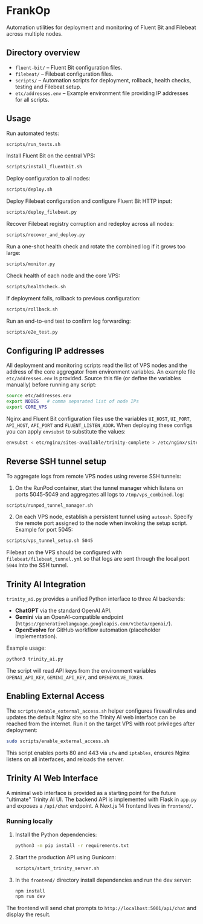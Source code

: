 # FrankOp

Automation utilities for deployment and monitoring of Fluent Bit and Filebeat across multiple nodes.

## Directory overview
- `fluent-bit/` – Fluent Bit configuration files.
- `filebeat/` – Filebeat configuration files.
- `scripts/` – Automation scripts for deployment, rollback, health checks, testing and Filebeat setup.
- `etc/addresses.env` – Example environment file providing IP addresses for all scripts.

## Usage

Run automated tests:
```bash
scripts/run_tests.sh
```

Install Fluent Bit on the central VPS:
```bash
scripts/install_fluentbit.sh
```

Deploy configuration to all nodes:
```bash
scripts/deploy.sh
```

Deploy Filebeat configuration and configure Fluent Bit HTTP input:
```bash
scripts/deploy_filebeat.py
```

Recover Filebeat registry corruption and redeploy across all nodes:
```bash
scripts/recover_and_deploy.py
```

Run a one-shot health check and rotate the combined log if it grows too large:
```bash
scripts/monitor.py
```

Check health of each node and the core VPS:
```bash
scripts/healthcheck.sh
```

If deployment fails, rollback to previous configuration:
```bash
scripts/rollback.sh
```

Run an end-to-end test to confirm log forwarding:
```bash
scripts/e2e_test.py
```

## Configuring IP addresses

All deployment and monitoring scripts read the list of VPS nodes and the
address of the core aggregator from environment variables. An example
file `etc/addresses.env` is provided. Source this file (or define the
variables manually) before running any script:

```bash
source etc/addresses.env
export NODES   # comma separated list of node IPs
export CORE_VPS
```

Nginx and Fluent Bit configuration files use the variables `UI_HOST`,
`UI_PORT`, `API_HOST`, `API_PORT` and `FLUENT_LISTEN_ADDR`. When deploying
these configs you can apply `envsubst` to substitute the values:

```bash
envsubst < etc/nginx/sites-available/trinity-complete > /etc/nginx/sites-available/trinity-complete
```

## Reverse SSH tunnel setup

To aggregate logs from remote VPS nodes using reverse SSH tunnels:

1. On the RunPod container, start the tunnel manager which listens on
   ports 5045-5049 and aggregates all logs to `/tmp/vps_combined.log`:

```bash
scripts/runpod_tunnel_manager.sh
```

2. On each VPS node, establish a persistent tunnel using `autossh`.
   Specify the remote port assigned to the node when invoking the
   setup script. Example for port 5045:

```bash
scripts/vps_tunnel_setup.sh 5045
```

Filebeat on the VPS should be configured with
`filebeat/filebeat_tunnel.yml` so that logs are sent through the local
port `5044` into the SSH tunnel.

## Trinity AI Integration

`trinity_ai.py` provides a unified Python interface to three AI backends:

- **ChatGPT** via the standard OpenAI API.
- **Gemini** via an OpenAI-compatible endpoint (`https://generativelanguage.googleapis.com/v1beta/openai/`).
- **OpenEvolve** for GitHub workflow automation (placeholder implementation).

Example usage:

```bash
python3 trinity_ai.py
```

The script will read API keys from the environment variables `OPENAI_API_KEY`,
`GEMINI_API_KEY`, and `OPENEVOLVE_TOKEN`.

## Enabling External Access

The `scripts/enable_external_access.sh` helper configures firewall rules and updates the default Nginx site so the Trinity AI web interface can be reached from the internet.
Run it on the target VPS with root privileges after deployment:

```bash
sudo scripts/enable_external_access.sh
```

This script enables ports 80 and 443 via `ufw` and `iptables`, ensures Nginx listens on all interfaces, and reloads the server.

## Trinity AI Web Interface

A minimal web interface is provided as a starting point for the future
"ultimate" Trinity AI UI. The backend API is implemented with Flask in
`app.py` and exposes a `/api/chat` endpoint. A Next.js 14 frontend lives in
`frontend/`.

### Running locally

1. Install the Python dependencies:
   ```bash
   python3 -m pip install -r requirements.txt
   ```
2. Start the production API using Gunicorn:
   ```bash
   scripts/start_trinity_server.sh
   ```
3. In the `frontend/` directory install dependencies and run the dev server:
   ```bash
   npm install
   npm run dev
   ```

The frontend will send chat prompts to `http://localhost:5001/api/chat` and
display the result.
